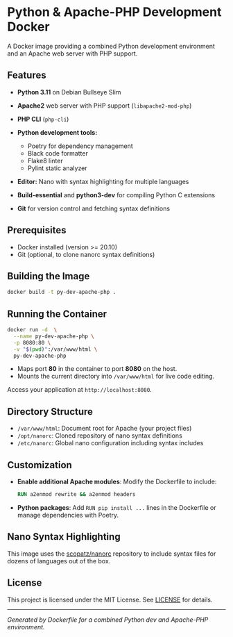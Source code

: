 # Python & Apache-PHP Development Docker

A Docker image providing a combined Python development environment and an Apache web server with PHP support.

## Features

* **Python 3.11** on Debian Bullseye Slim
* **Apache2** web server with PHP support (`libapache2-mod-php`)
* **PHP CLI** (`php-cli`)
* **Python development tools:**

  * Poetry for dependency management
  * Black code formatter
  * Flake8 linter
  * Pylint static analyzer
* **Editor:** Nano with syntax highlighting for multiple languages
* **Build-essential** and **python3-dev** for compiling Python C extensions
* **Git** for version control and fetching syntax definitions

## Prerequisites

* Docker installed (version >= 20.10)
* Git (optional, to clone nanorc syntax definitions)

## Building the Image

```bash
docker build -t py-dev-apache-php .
```

## Running the Container

```bash
docker run -d  \
  --name py-dev-apache-php \
  -p 8080:80 \
  -v "$(pwd)":/var/www/html \
  py-dev-apache-php
```

* Maps port **80** in the container to port **8080** on the host.
* Mounts the current directory into `/var/www/html` for live code editing.

Access your application at `http://localhost:8080`.

## Directory Structure

* `/var/www/html`: Document root for Apache (your project files)
* `/opt/nanorc`: Cloned repository of nano syntax definitions
* `/etc/nanorc`: Global nano configuration including syntax includes

## Customization

* **Enable additional Apache modules**: Modify the Dockerfile to include:

  ```dockerfile
  RUN a2enmod rewrite && a2enmod headers
  ```
* **Python packages**: Add `RUN pip install ...` lines in the Dockerfile or manage dependencies with Poetry.

## Nano Syntax Highlighting

This image uses the [scopatz/nanorc](https://github.com/scopatz/nanorc) repository to include syntax files for dozens of languages out of the box.

## License

This project is licensed under the MIT License. See [LICENSE](LICENSE) for details.

---

*Generated by Dockerfile for a combined Python dev and Apache-PHP environment.*
